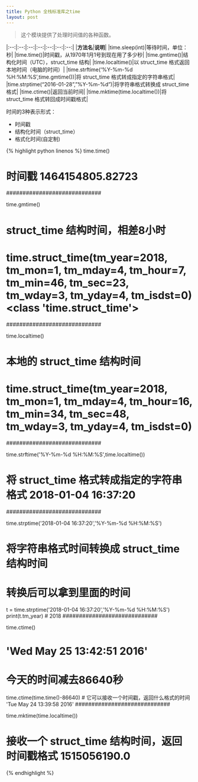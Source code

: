 ```yaml
---
title: Python 全栈标准库之time
layout: post
---
```



> 这个模块提供了处理时间值的各种函数。  

|:--:|:--:|:--:|:--:|:--:|:--:|:--:|
|**方法名**|**说明**|
|time.sleep(int)|等待时间，单位：秒|
|time.time()|时间戳，从1970年1月1号到现在用了多少秒|
|time.gmtime()|结构化时间（UTC），struct_time 结构|
|time.localtime()|以 struct_time 格式返回本地时间（电脑的时间）|
|time.strftime(‘%Y-%m-%d %H:%M:%S’,time.gmtime())|将 struct_time 格式转成指定的字符串格式|
|time.strptime(“2016-01-28”,”%Y-%m-%d”)|将字符串格式转换成 struct_time 格式|
|time.ctime()|返回当前时间|
|time.mktime(time.localtime())|将 struct_time 格式转回成时间戳格式|


时间的3种表示形式：
- 时间戳
- 结构化时间（struct_time）
- 格式化时间(自定制)

{% highlight python linenos %}
time.time()
# 时间戳    1464154805.82723
#############################

time.gmtime()
# struct_time 结构时间，相差8小时
# time.struct_time(tm_year=2018, tm_mon=1, tm_mday=4, tm_hour=7, tm_min=46, tm_sec=23, tm_wday=3, tm_yday=4, tm_isdst=0) <class 'time.struct_time'>
#############################

time.localtime()
# 本地的 struct_time 结构时间
# time.struct_time(tm_year=2018, tm_mon=1, tm_mday=4, tm_hour=16, tm_min=34, tm_sec=48, tm_wday=3, tm_yday=4, tm_isdst=0)
#############################

time.strftime('%Y-%m-%d %H:%M:%S',time.localtime())
# 将 struct_time 格式转成指定的字符串格式    2018-01-04 16:37:20
#############################

time.strptime('2018-01-04 16:37:20','%Y-%m-%d %H:%M:%S')
# 将字符串格式时间转换成 struct_time 结构时间
# 转换后可以拿到里面的时间
t = time.strptime('2018-01-04 16:37:20','%Y-%m-%d %H:%M:%S')
print(t.tm_year)    # 2018
#############################

time.ctime()
# 'Wed May 25 13:42:51 2016'
# 今天的时间减去86640秒
time.ctime(time.time()-86640)      # 它可以接收一个时间戳，返回什么格式的时间
'Tue May 24 13:39:58 2016'
#############################

time.mktime(time.localtime())
# 接收一个 struct_time 结构时间，返回时间戳格式    1515056190.0
{% endhighlight %}